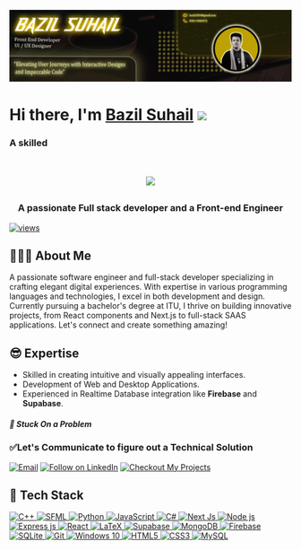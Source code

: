 <p align="center">
  <img src="https://github.com/BazilSuhail/BazilSuhail/blob/main/LinkDinBanner.png" alt="bazilsuhail" />
</p>

<h1 align="left">Hi there, I'm <a href="https://www.linkedin.com/in/bazil-suhail/">Bazil Suhail</a> 
<img src="https://media.giphy.com/media/hvRJCLFzcasrR4ia7z/giphy.gif" width="28"> 

### A skilled
<h1 align="center" justify="center" >
  <img src="https://readme-typing-svg.herokuapp.com/?font=Righteous&size=35&center=true&vCenter=true&width=500&height=70&duration=4000&lines=Software+Engineer;+Full-Stack+Developer;+Web+Designer" />
</h1>   
<h3 align="center" >A passionate <b>Full stack developer</b> and a <b>Front-end Engineer </b></h3>

<a href="https://github.com/harismuneer"><img alt="views" title="Github views" src="https://komarev.com/ghpvc/?username=BazilSuhail&style=flat-square" width="125"/></a>
## 👨🏻‍🎓 About Me
A passionate software engineer and full-stack developer specializing in crafting elegant digital experiences. With expertise in various programming languages and technologies, I excel in both development and design. Currently pursuing a bachelor's degree at ITU, I thrive on building innovative projects, from React components and Next.js to full-stack SAAS applications. Let's connect and create something amazing!


## 😎 Expertise
- Skilled in creating intuitive and visually appealing interfaces.
- Development of Web and Desktop Applications.
- Experienced in Realtime Database integration like **Firebase** and **Supabase**.
 

##### 🚩 Stuck On a Problem 
### ✅Let's Communicate to figure out a Technical Solution 
<p align="left">
  <a href="mailto:bazil1854@gmail.com"><img title="Email" src="https://img.shields.io/badge/Gmail-D14836?style=for-the-badge&logo=gmail&logoColor=white"/></a>
  <a href="https://www.linkedin.com/in/bazil-suhail/"><img title="Follow on LinkedIn" src="https://img.shields.io/badge/LinkedIn-0077B5?style=for-the-badge&logo=linkedin&logoColor=white"/></a>
  <a href="https://www.youtube.com/@Bazil_Suhail"><img title="Checkout My Projects" src="https://img.shields.io/badge/YouTube-FF0000?style=for-the-badge&logo=youtube&logoColor=white"/></a>
</p>

## 🤖 Tech Stack 
 <a href="#"> 
<img alt="C++" src="https://img.shields.io/badge/c++%20-%2300599C.svg?&style=for-the-badge&logo=c%2B%2B&ogoColor=white"/>
<img alt="SFML" src="https://img.shields.io/badge/SFML-%23FF7139.svg?&style=for-the-badge&logo=sfml&logoColor=white"/> 
<img alt="Python" src="https://img.shields.io/badge/python%20-%2314354C.svg?&style=for-the-badge&logo=python&logoColor=white"/> 
<img alt="JavaScript" src="https://img.shields.io/badge/javascript%20-%23323330.svg?&style=for-the-badge&logo=javascript&logoColor=%23F7DF1E"/>   
<img alt="C#" src="https://img.shields.io/badge/c%23%20-%23239120.svg?&style=for-the-badge&logo=c-sharp&logoColor=white"/> 
<img alt="Next Js" src="https://img.shields.io/badge/Next.js-%23000000.svg?&style=for-the-badge&logo=next.js&logoColor=white"/>
<img alt="Node js" src="https://img.shields.io/badge/Node.js-%23339933.svg?&style=for-the-badge&logo=node.js&logoColor=white"/> 
<img alt="Express js" src="https://img.shields.io/badge/Express.js-%23000000.svg?&style=for-the-badge&logo=express&logoColor=white"/>   
<img alt="React" src="https://img.shields.io/badge/React-%2361DAFB.svg?&style=for-the-badge&logo=react&logoColor=white"/>
<img alt="LaTeX" src="https://img.shields.io/badge/latex%20-%23008080.svg?&style=for-the-badge&logo=latex&logoColor=white"/>
<img alt="Supabase" src="https://img.shields.io/badge/Supabase-%233ECF8E.svg?&style=for-the-badge&logo=supabase&logoColor=white"/>
<img alt="MongoDB" src ="https://img.shields.io/badge/MongoDB-%234ea94b.svg?&style=for-the-badge&logo=mongodb&logoColor=white"/>
<img alt="Firebase" src="https://img.shields.io/badge/firebase%20-%23039BE5.svg?&style=for-the-badge&logo=firebase"/> 
<img alt="SQLite" src ="https://img.shields.io/badge/sqlite-%2307405e.svg?&style=for-the-badge&logo=sqlite&logoColor=white"/> 
<img alt="Git" src="https://img.shields.io/badge/git%20-%23F05033.svg?&style=for-the-badge&logo=git&logoColor=white"/>
<img alt="Windows 10" src="https://img.shields.io/badge/Windows-0078D6?style=for-the-badge&logo=windows&logoColor=white" /> 
<img alt="HTML5" src="https://img.shields.io/badge/html5%20-%23E34F26.svg?&style=for-the-badge&logo=html5&logoColor=white"/>
<img alt="CSS3" src="https://img.shields.io/badge/css3%20-%231572B6.svg?&style=for-the-badge&logo=css3&logoColor=white"/> 
<img alt="MySQL" src="https://img.shields.io/badge/mysql-%2300f.svg?&style=for-the-badge&logo=mysql&logoColor=white"/> 
 </a>
</p>

